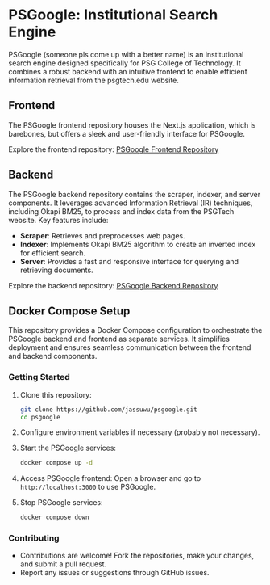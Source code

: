 # PSGoogle: Institutional Search Engine

PSGoogle (someone pls come up with a better name) is an institutional search engine designed specifically for PSG College of Technology. It combines a robust backend with an intuitive frontend to enable efficient information retrieval from the psgtech.edu website.

## Frontend
The PSGoogle frontend repository houses the Next.js application, which is barebones, but offers a sleek and user-friendly interface for PSGoogle.

Explore the frontend repository: [PSGoogle Frontend Repository](https://github.com/jassuwu/search-psgtech)

## Backend
The PSGoogle backend repository contains the scraper, indexer, and server components. It leverages advanced Information Retrieval (IR) techniques, including Okapi BM25, to process and index data from the PSGTech website. Key features include:
- **Scraper**: Retrieves and preprocesses web pages.
- **Indexer**: Implements Okapi BM25 algorithm to create an inverted index for efficient search.
- **Server**: Provides a fast and responsive interface for querying and retrieving documents.

Explore the backend repository: [PSGoogle Backend Repository](https://github.com/jassuwu/scrape-psgtech)

## Docker Compose Setup
This repository provides a Docker Compose configuration to orchestrate the PSGoogle backend and frontend as separate services. It simplifies deployment and ensures seamless communication between the frontend and backend components.

### Getting Started
1. Clone this repository:
   ```bash
   git clone https://github.com/jassuwu/psgoogle.git
   cd psgoogle
   ```

2. Configure environment variables if necessary (probably not necessary).

3. Start the PSGoogle services:
   ```bash
   docker compose up -d
   ```

4. Access PSGoogle frontend:
   Open a browser and go to `http://localhost:3000` to use PSGoogle.

5. Stop PSGoogle services:
   ```bash
   docker compose down
   ```

### Contributing
- Contributions are welcome! Fork the repositories, make your changes, and submit a pull request.
- Report any issues or suggestions through GitHub issues.
